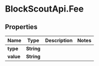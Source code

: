 # BlockScoutApi.Fee

## Properties
Name | Type | Description | Notes
------------ | ------------- | ------------- | -------------
**type** | **String** |  | 
**value** | **String** |  | 
